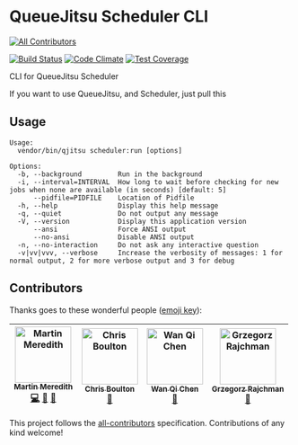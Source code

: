 # QueueJitsu Scheduler CLI
[![All Contributors](https://img.shields.io/badge/all_contributors-4-orange.svg?style=flat-square)](#contributors)

[![Build Status](https://travis-ci.org/Mezzle/queuejitsu-scheduler-cli.svg?branch=master)](https://travis-ci.org/Mezzle/queuejitsu-scheduler-cli)
[![Code Climate](https://codeclimate.com/github/Mezzle/queuejitsu-scheduler-cli/badges/gpa.svg)](https://codeclimate.com/github/Mezzle/queuejitsu-scheduler-cli)
[![Test Coverage](https://codeclimate.com/github/Mezzle/queuejitsu-scheduler-cli/badges/coverage.svg)](https://codeclimate.com/github/Mezzle/queuejitsu-scheduler-cli/coverage)

CLI for QueueJitsu Scheduler

If you want to use QueueJitsu, and Scheduler, just pull this

## Usage

```                                                                                                                   dev/queuejitsu-scheduler-cli (master ⚡) J00349-notebook-MartinM
Usage:
  vendor/bin/qjitsu scheduler:run [options]

Options:
  -b, --background         Run in the background
  -i, --interval=INTERVAL  How long to wait before checking for new jobs when none are available (in seconds) [default: 5]
      --pidfile=PIDFILE    Location of Pidfile
  -h, --help               Display this help message
  -q, --quiet              Do not output any message
  -V, --version            Display this application version
      --ansi               Force ANSI output
      --no-ansi            Disable ANSI output
  -n, --no-interaction     Do not ask any interactive question
  -v|vv|vvv, --verbose     Increase the verbosity of messages: 1 for normal output, 2 for more verbose output and 3 for debug
```

## Contributors

Thanks goes to these wonderful people ([emoji key](https://github.com/all-contributors/all-contributors#emoji-key)):

<!-- ALL-CONTRIBUTORS-LIST:START - Do not remove or modify this section -->
<!-- prettier-ignore -->
| [<img src="https://avatars3.githubusercontent.com/u/570639?v=4" width="100px;" alt="Martin Meredith"/><br /><sub><b>Martin Meredith</b></sub>](https://www.sourceguru.net)<br />[💻](https://github.com/Mezzle/queuejitsu-scheduler-cli/commits?author=mezzle "Code") [🤔](#ideas-mezzle "Ideas, Planning, & Feedback") [📖](https://github.com/Mezzle/queuejitsu-scheduler-cli/commits?author=mezzle "Documentation") | [<img src="https://avatars3.githubusercontent.com/u/98472?v=4" width="100px;" alt="Chris Boulton"/><br /><sub><b>Chris Boulton</b></sub>](http://www.chrisboulton.com/)<br />[🤔](#ideas-chrisboulton "Ideas, Planning, & Feedback") | [<img src="https://avatars1.githubusercontent.com/u/495709?v=4" width="100px;" alt="Wan Qi Chen"/><br /><sub><b>Wan Qi Chen</b></sub>](https://github.com/wa0x6e)<br />[🤔](#ideas-wa0x6e "Ideas, Planning, & Feedback") | [<img src="https://avatars1.githubusercontent.com/u/3495587?v=4" width="100px;" alt="Grzegorz Rajchman"/><br /><sub><b>Grzegorz Rajchman</b></sub>](https://github.com/mrliptontea)<br />[👀](#review-mrliptontea "Reviewed Pull Requests") |
| :---: | :---: | :---: | :---: |
<!-- ALL-CONTRIBUTORS-LIST:END -->

This project follows the [all-contributors](https://github.com/all-contributors/all-contributors) specification. Contributions of any kind welcome!